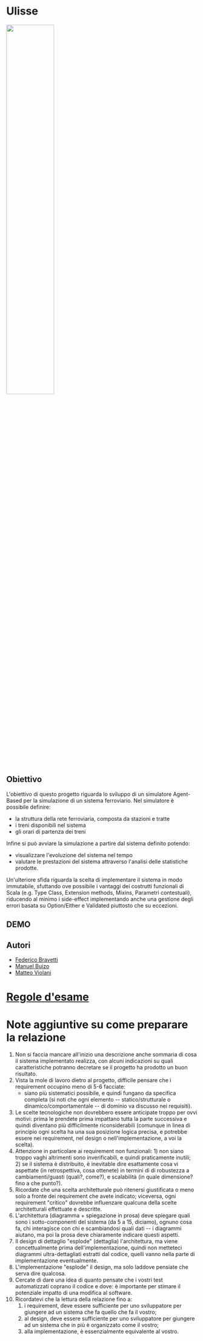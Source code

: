 # Ulisse
<img src="/resources/logo.png" style="width: 50%">

[//]: # (![Logo generato con ai]&#40;/resources/logo.png&#41;)

## Obiettivo
L'obiettivo di questo progetto riguarda lo sviluppo di un simulatore Agent-Based per la simulazione di un sistema ferroviario.
Nel simulatore è possibile definire:
 - la struttura della rete ferroviaria, composta da stazioni e tratte
 - i treni disponibili nel sistema
 - gli orari di partenza dei treni

Infine si può avviare la simulazione a partire dal sistema definito potendo:
 - visualizzare l'evoluzione del sistema nel tempo 
 - valutare le prestazioni del sistema attraverso l'analisi delle statistiche prodotte.

Un'ulteriore sfida riguarda la scelta di implementare il sistema in modo immutabile, 
sfuttando ove possibile i vantaggi dei costrutti funzionali di Scala (e.g. Type Class, Extension methods, Mixins, Parametri contestuali), 
riducendo al minimo i side-effect implementando anche una gestione degli errori basata su Option/Either e Validated piuttosto che su eccezioni.
## DEMO


## Autori
- [Federico Bravetti](https://github.com/Fede802)
- [Manuel Buizo](https://github.com/JBmanu)
- [Matteo Violani](https://github.com/TeoV00)

# [Regole d'esame](https://virtuale.unibo.it/mod/page/view.php?route=1295910)
# Note aggiuntive su come preparare la relazione
1. Non si faccia mancare all'inizio una descrizione anche sommaria di cosa il sistema implementato realizza, con alcuni indicazioni  su quali caratteristiche potranno decretare se il progetto ha prodotto un buon risultato.
2. Vista la mole di lavoro dietro al progetto, difficile pensare che i requirement occupino meno di 5-6 facciate: 
   - siano più sistematici possibile, e quindi fungano da specifica completa (si noti che ogni elemento -- statico/strutturale o dinamico/comportamentale -- di dominio va discusso nei requisiti). 
4. Le scelte tecnologiche non dovrebbero essere anticipate troppo per ovvi motivi: prima le prendete prima impattano tutta la parte successiva e quindi diventano più difficilmente riconsiderabili (comunque in linea di principio ogni scelta ha una sua posizione logica precisa, e potrebbe essere nei requirement, nel design o nell'implementazione, a voi la scelta).
5. Attenzione in particolare ai requirement non funzionali: 1) non siano troppo vaghi altrimenti sono inverificabili, e quindi praticamente inutili; 2) se il sistema è distribuito, è inevitable dire esattamente cosa vi aspettate (in retrospettiva, cosa ottenete) in termini di di robustezza a cambiamenti/guasti (quali?, come?), e scalabilità (in quale dimensione? fino a che punto?).
6. Ricordate che una scelta architetturale può ritenersi giustificata o meno solo a fronte dei requirement che avete indicato; viceversa, ogni requirement "critico" dovrebbe influenzare qualcuna della scelte architetturali effettuate e descritte.
7. L'architettura (diagramma + spiegazione in prosa) deve spiegare quali sono i sotto-componenti del sistema (da 5 a 15, diciamo), ognuno cosa fa, chi interagisce con chi e scambiandosi quali dati -- i diagrammi aiutano, ma poi la prosa deve chiaramente indicare questi aspetti.
8. Il design di dettaglio "esplode" (dettaglia) l'architettura, ma viene concettualmente prima dell'implementazione, quindi non metteteci diagrammi ultra-dettagliati estratti dal codice, quelli vanno nella parte di implementazione eventualmente.
9. L'implementazione "esplode" il design, ma solo laddove pensiate che serva dire qualcosa.
10. Cercate di dare una idea di quanto pensate che i vostri test automatizzati coprano il codice e dove: è importante per stimare il potenziale impatto di una modifica al software.
11. Ricordatevi che la lettura della relazione fino a: 
    1. i requirement, deve essere sufficiente per uno sviluppatore per giungere ad un sistema che fa quello che fa il vostro; 
    2. al design, deve essere sufficiente per uno sviluppatore per giungere ad un sistema che in più è organizzato come il vostro; 
    3. alla implementazione, è essenzialmente equivalente al vostro.